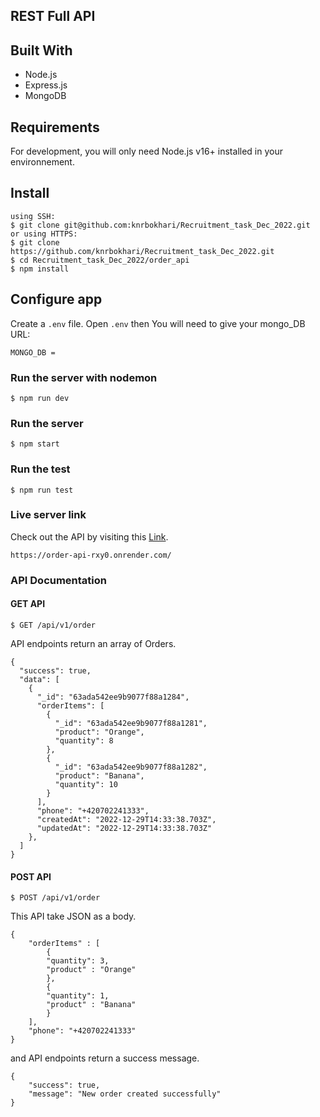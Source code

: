 ## REST Full API

## Built With
* Node.js
* Express.js
* MongoDB


## Requirements

For development, you will only need Node.js v16+ installed in your environnement.


## Install 
    using SSH:
    $ git clone git@github.com:knrbokhari/Recruitment_task_Dec_2022.git
    or using HTTPS:
    $ git clone https://github.com/knrbokhari/Recruitment_task_Dec_2022.git
    $ cd Recruitment_task_Dec_2022/order_api
    $ npm install


## Configure app
Create a `.env` file. Open `.env` then You will need to give your mongo_DB URL:

```
MONGO_DB = 
```
### Run the server with nodemon
    $ npm run dev
### Run the server 
    $ npm start
### Run the test 
    $ npm run test

<!-- ### API Documentation
Check out the API documentation by visiting this [Link](https://documenter.getpostman.com/view/21641752/2s8YzS1j4s). -->

### Live server link
Check out the API by visiting this [Link](https://order-api-rxy0.onrender.com/).

```
https://order-api-rxy0.onrender.com/
```

### API Documentation

#### GET API
    $ GET /api/v1/order

API endpoints return an array of Orders.
```
{
  "success": true,
  "data": [
    {
      "_id": "63ada542ee9b9077f88a1284",
      "orderItems": [
        {
          "_id": "63ada542ee9b9077f88a1281",
          "product": "Orange",
          "quantity": 8
        },
        {
          "_id": "63ada542ee9b9077f88a1282",
          "product": "Banana",
          "quantity": 10
        }
      ],
      "phone": "+420702241333",
      "createdAt": "2022-12-29T14:33:38.703Z",
      "updatedAt": "2022-12-29T14:33:38.703Z"
    },
  ]
}
```
#### POST API

    $ POST /api/v1/order

This API take JSON as a body.
```
{
    "orderItems" : [
        {
        "quantity": 3,
        "product" : "Orange"
        },
        {
        "quantity": 1,
        "product" : "Banana"
        }
    ],
    "phone": "+420702241333"
}
```
and API endpoints return a success message.
```
{
    "success": true,
    "message": "New order created successfully"
}
```